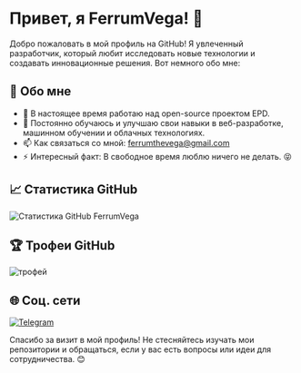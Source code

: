 # Привет, я FerrumVega! 👋

Добро пожаловать в мой профиль на GitHub! Я увлеченный разработчик, который любит исследовать новые технологии и создавать инновационные решения. Вот немного обо мне:

## 🚀 Обо мне

- 🔭 В настоящее время работаю над open-source проектом EPD.
- 🌱 Постоянно обучаюсь и улучшаю свои навыки в веб-разработке, машинном обучении и облачных технологиях.
- 📫 Как связаться со мной: [ferrumthevega@gmail.com](mailto:ferrumthevega@gmail.com)
- ⚡ Интересный факт: В свободное время люблю ничего не делать. 😝

## 📈 Статистика GitHub

![Статистика GitHub FerrumVega](https://github-readme-stats.vercel.app/api?username=FerrumVega&show_icons=true&theme=radical)

## 🏆 Трофеи GitHub

![трофей](https://github-profile-trophy.vercel.app/?username=FerrumVega&theme=onedark)

## 🌐 Соц. сети

[![Telegram](https://img.shields.io/badge/Telegram-0077B5?style=for-the-badge&logo=linkedin&logoColor=white)](https://www.t.me/ferrumvega/)

Спасибо за визит в мой профиль! Не стесняйтесь изучать мои репозитории и обращаться, если у вас есть вопросы или идеи для сотрудничества. 😊
